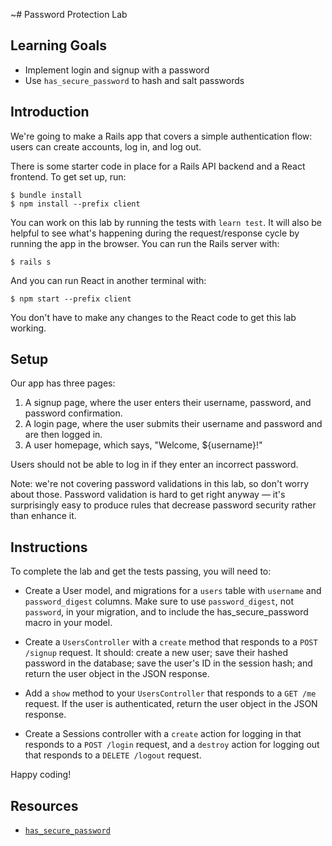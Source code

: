 ~# Password Protection Lab

## Learning Goals

- Implement login and signup with a password
- Use `has_secure_password` to hash and salt passwords

## Introduction

We're going to make a Rails app that covers a simple authentication flow: users
can create accounts, log in, and log out.

There is some starter code in place for a Rails API backend and a React frontend.
To get set up, run:

```console
$ bundle install
$ npm install --prefix client
```

You can work on this lab by running the tests with `learn test`. It will also be
helpful to see what's happening during the request/response cycle by running the
app in the browser. You can run the Rails server with:

```console
$ rails s
```

And you can run React in another terminal with:

```console
$ npm start --prefix client
```

You don't have to make any changes to the React code to get this lab working.

## Setup

Our app has three pages:

1. A signup page, where the user enters their username, password, and password
   confirmation.
2. A login page, where the user submits their username and password and are then
   logged in.
3. A user homepage, which says, "Welcome, ${username}!"

Users should not be able to log in if they enter an incorrect password.

Note: we're not covering password validations in this lab, so don't worry about
those. Password validation is hard to get right anyway — it's surprisingly easy
to produce rules that decrease password security rather than enhance it.

## Instructions

To complete the lab and get the tests passing, you will need to:

- Create a User model, and migrations for a `users` table with `username` and
  `password_digest` columns. Make sure to use `password_digest`, not
  `password`, in your migration, and to include the has_secure_password macro
  in your model.

- Create a `UsersController` with a `create` method that responds to a `POST /signup` request. It should: create a new user; save their hashed password in
  the database; save the user's ID in the session hash; and return the user
  object in the JSON response.

- Add a `show` method to your `UsersController` that responds to a `GET /me`
  request. If the user is authenticated, return the user object in the JSON
  response.

- Create a Sessions controller with a `create` action for logging in that responds to a `POST /login` request, and a
  `destroy` action for logging out that responds to a `DELETE /logout` request.

Happy coding!

## Resources

- [`has_secure_password`](https://api.rubyonrails.org/classes/ActiveModel/SecurePassword/ClassMethods.html)
